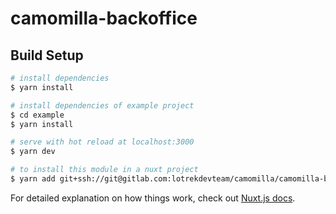 # camomilla-backoffice

## Build Setup

```bash
# install dependencies
$ yarn install

# install dependencies of example project
$ cd example
$ yarn install

# serve with hot reload at localhost:3000
$ yarn dev

# to install this module in a nuxt project
$ yarn add git+ssh://git@gitlab.com:lotrekdevteam/camomilla/camomilla-backoffice.git

```

For detailed explanation on how things work, check out [Nuxt.js docs](https://nuxtjs.org).
